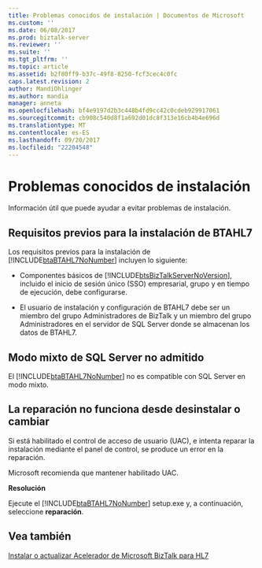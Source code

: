 ```yaml
---
title: Problemas conocidos de instalación | Documentos de Microsoft
ms.custom: ''
ms.date: 06/08/2017
ms.prod: biztalk-server
ms.reviewer: ''
ms.suite: ''
ms.tgt_pltfrm: ''
ms.topic: article
ms.assetid: b2f80ff9-b37c-49f8-8250-fcf3cec4c0fc
caps.latest.revision: 2
author: MandiOhlinger
ms.author: mandia
manager: anneta
ms.openlocfilehash: bf4e9197d2b3c448b4fd9cc42c0cdeb929917061
ms.sourcegitcommit: cb908c540d8f1a692d01dc8f313e16cb4b4e696d
ms.translationtype: MT
ms.contentlocale: es-ES
ms.lasthandoff: 09/20/2017
ms.locfileid: "22204548"
---
```

# <a name="installation-known-issues"></a>Problemas conocidos de instalación
Información útil que puede ayudar a evitar problemas de instalación.  
  
## <a name="prerequisites-for-installing-btahl7"></a>Requisitos previos para la instalación de BTAHL7  
 Los requisitos previos para la instalación de [!INCLUDE[btaBTAHL7NoNumber](../../includes/btabtahl7nonumber-md.md)] incluyen lo siguiente:  
  
-   Componentes básicos de [!INCLUDE[btsBizTalkServerNoVersion](../../includes/btsbiztalkservernoversion-md.md)], incluido el inicio de sesión único (SSO) empresarial, grupo y en tiempo de ejecución, debe configurarse.  
  
-   El usuario de instalación y configuración de BTAHL7 debe ser un miembro del grupo Administradores de BizTalk y un miembro del grupo Administradores en el servidor de SQL Server donde se almacenan los datos de BTAHL7.
  
## <a name="sql-server-mixed-mode-not-supported"></a>Modo mixto de SQL Server no admitido  
El [!INCLUDE[btaBTAHL7NoNumber](../../includes/btabtahl7nonumber-md.md)] no es compatible con SQL Server en modo mixto.  
  
## <a name="repair-does-not-work-from-uninstallchange"></a>La reparación no funciona desde desinstalar o cambiar  
Si está habilitado el control de acceso de usuario (UAC), e intenta reparar la instalación mediante el panel de control, se produce un error en la reparación. 

Microsoft recomienda que mantener habilitado UAC.

 **Resolución**  
  
 Ejecute el [!INCLUDE[btaBTAHL7NoNumber](../../includes/btabtahl7nonumber-md.md)] setup.exe y, a continuación, seleccione **reparación**.  
  
## <a name="see-also"></a>Vea también  
[Instalar o actualizar Acelerador de Microsoft BizTalk para HL7](../../adapters-and-accelerators/accelerator-hl7/install-or-upgrade-microsoft-biztalk-accelerator-for-hl7.md)